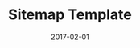 ---
title: Sitemap Template
linktitle:
description:
date: 2017-02-01
publishdate: 2017-02-01
lastmod: 2017-02-01
weight:
tags: [sitemap, xml]
categories: [templates]
draft: false
slug:
aliases: []
toc: false
notes:
---